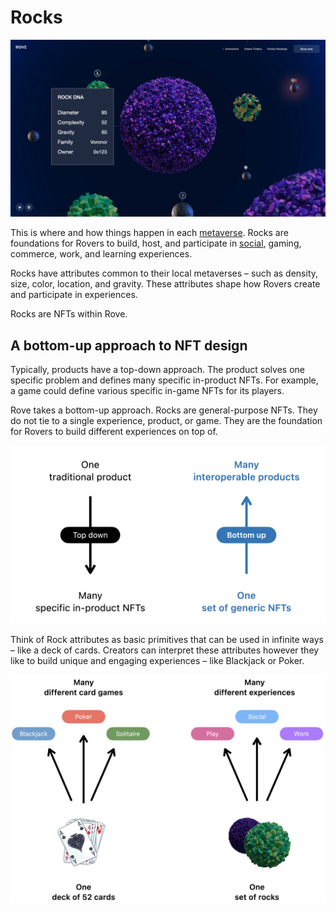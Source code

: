 # Rocks

![A metaverse, composed of rocks with different attributes.](../../.gitbook/assets/Rove.039.jpeg)

This is where and how things happen in each [metaverse](../metaverses.md). Rocks are foundations for Rovers to build, host, and participate in [social](../../immersive-experiences/social-experiences.md), gaming, commerce, work, and learning experiences.

Rocks have attributes common to their local metaverses – such as density, size, color, location, and gravity. These attributes shape how Rovers create and participate in experiences.

Rocks are NFTs within Rove.

## A bottom-up approach to NFT design

Typically, products have a top-down approach. The product solves one specific problem and defines many specific in-product NFTs. For example, a game could define various specific in-game NFTs for its players.

Rove takes a bottom-up approach. Rocks are general-purpose NFTs. They do not tie to a single experience, product, or game. They are the foundation for Rovers to build different experiences on top of.

![A bottom-up approach to NFT design.](<../../.gitbook/assets/image (7).png>)

Think of Rock attributes as basic primitives that can be used in infinite ways – like a deck of cards. Creators can interpret these attributes however they like to build unique and engaging experiences – like Blackjack or Poker.

![The community decides what to do with rocks.](<../../.gitbook/assets/image (14).png>)
